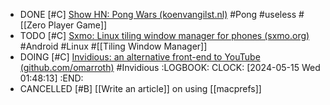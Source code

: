 - DONE [#C] [Show HN: Pong Wars (koenvangilst.nl)](https://news.ycombinator.com/item?id=39159418) #Pong #useless #[[Zero Player Game]]
- TODO [#C] [Sxmo: Linux tiling window manager for phones (sxmo.org)](https://news.ycombinator.com/item?id=39155103) #Android #Linux #[[Tiling Window Manager]]
- DOING [#C] [Invidious: an alternative front-end to YouTube (github.com/omarroth)](https://news.ycombinator.com/item?id=21535562) #Invidious
  :LOGBOOK:
  CLOCK: [2024-05-15 Wed 01:48:13]
  :END:
- CANCELLED [#B] [[Write an article]] on using [[macprefs]]